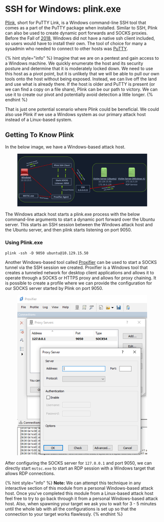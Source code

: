 # SSH for Windows: plink.exe

[Plink](https://www.chiark.greenend.org.uk/~sgtatham/putty/latest.html), short for PuTTY Link, is a Windows command-line SSH tool that comes as a part of the PuTTY package when installed. Similar to SSH, Plink can also be used to create dynamic port forwards and SOCKS proxies. Before the Fall of [2018](https://docs.microsoft.com/en-us/windows-server/administration/openssh/openssh_overview), Windows did not have a native ssh client included, so users would have to install their own. The tool of choice for many a sysadmin who needed to connect to other hosts was [PuTTY](https://www.putty.org/).

{% hint style="info" %}
Imagine that we are on a pentest and gain access to a Windows machine. We quickly enumerate the host and its security posture and determine that it is moderately locked down. We need to use this host as a pivot point, but it is unlikely that we will be able to pull our own tools onto the host without being exposed. Instead, we can live off the land and use what is already there. If the host is older and PuTTY is present (or we can find a copy on a file share), Plink can be our path to victory. We can use it to create our pivot and potentially avoid detection a little longer.
{% endhint %}

That is just one potential scenario where Plink could be beneficial. We could also use Plink if we use a Windows system as our primary attack host instead of a Linux-based system.

## Getting To Know Plink

In the below image, we have a Windows-based attack host.

<figure><img src="../../../../.gitbook/assets/image (2) (1) (1) (1).png" alt=""><figcaption></figcaption></figure>

The Windows attack host starts a plink.exe process with the below command-line arguments to start a dynamic port forward over the Ubuntu server. This starts an SSH session between the Windows attack host and the Ubuntu server, and then plink starts listening on port 9050.

### **Using Plink.exe**

```cmd-session
plink -ssh -D 9050 ubuntu@10.129.15.50
```

Another Windows-based tool called [Proxifier](https://www.proxifier.com/) can be used to start a SOCKS tunnel via the SSH session we created. Proxifier is a Windows tool that creates a tunneled network for desktop client applications and allows it to operate through a SOCKS or HTTPS proxy and allows for proxy chaining. It is possible to create a profile where we can provide the configuration for our SOCKS server started by Plink on port 9050.

<figure><img src="../../../../.gitbook/assets/image (1) (1) (1) (1) (1) (1) (1).png" alt=""><figcaption></figcaption></figure>

After configuring the SOCKS server for `127.0.0.1` and port 9050, we can directly start `mstsc.exe` to start an RDP session with a Windows target that allows RDP connections.

{% hint style="info" %}
**Note:** We can attempt this technique in any interactive section of this module from a personal Windows-based attack host. Once you've completed this module from a Linux-based attack host feel free to try to go back through it from a personal Windows-based attack host. Also, when spawning your target we ask you to wait for 3 - 5 minutes until the whole lab with all the configurations is set up so that the connection to your target works flawlessly.
{% endhint %}
